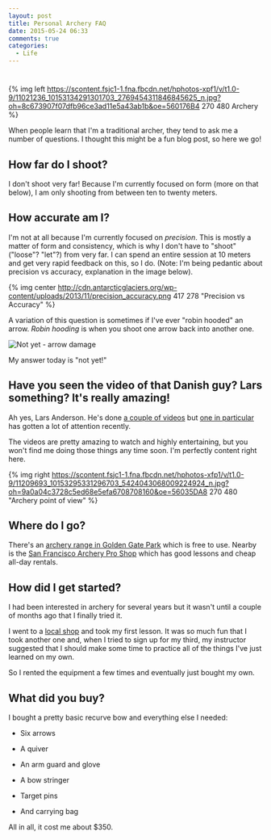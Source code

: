 ```yaml
---
layout: post
title: Personal Archery FAQ
date: 2015-05-24 06:33
comments: true
categories: 
  - Life
---
```

# 

{% img left https://scontent.fsjc1-1.fna.fbcdn.net/hphotos-xpf1/v/t1.0-9/11021236_10153134291301703_2769454311846845625_n.jpg?oh=8c673907f07dfb96ce3ad11e5a43ab1b&oe=560176B4 270 480 Archery %}

When people learn that I'm a traditional archer, they tend to ask me a number of
questions. I thought this might be a fun blog post, so here we go!

## How far do I shoot?

I don't shoot very far! Because I'm currently focused on form (more on
that below), I am only shooting from between ten to twenty meters.

## How accurate am I?

I'm not at all because I'm currently focused on *precision*. This is
mostly a matter of form and consistency, which is why I don't have to
"shoot" ("loose"? "let"?) from very far. I can spend an entire session
at 10 meters and get very rapid feedback on this, so I do. (Note: I'm
being pedantic about precision vs accuracy, explanation in the image
below).

{% img center http://cdn.antarcticglaciers.org/wp-content/uploads/2013/11/precision_accuracy.png 417 278 "Precision vs Accuracy" %}

A variation of this question is sometimes if I've ever "robin hooded" an
arrow. *Robin hooding* is when you shoot one arrow back into another
one.

![Not yet - arrow damage](https://scontent.fsjc1-1.fna.fbcdn.net/hphotos-xaf1/v/t1.0-9/11081355_10153196646961703_930555660984900106_n.jpg?oh=44502f240ac9e784ea060ce2d0e06adc&oe=55FFC92E)

My answer today is "not yet!"

## Have you seen the video of that Danish guy? Lars something? It's really amazing!

Ah yes, Lars Anderson. He's done [a couple of
videos](https://www.youtube.com/results?search_query=lars+anderson) but
[one in particular](https://www.youtube.com/watch?v=BEG-ly9tQGk) has
gotten a lot of attention recently.

The videos are pretty amazing to watch and highly entertaining, but you
won't find me doing those things any time soon. I'm perfectly content
right here.

{% img right https://scontent.fsjc1-1.fna.fbcdn.net/hphotos-xfp1/v/t1.0-9/11209693_10153295331296703_5424043068009224924_n.jpg?oh=9a0a04c3728c5ed68e5efa6708708160&oe=56035DA8 270 480 "Archery point of view" %}

## Where do I go?

There's an [archery range in Golden Gate
Park](http://www.golden-gate-park.com/archery.html) which is free to
use. Nearby is the [San Francisco Archery Pro
Shop](http://www.bysel.com/sfarch/) which has good lessons and cheap
all-day rentals.

## How did I get started?

I had been interested in archery for several years but it wasn't until a
couple of months ago that I finally tried it.

I went to a [local shop](http://www.bysel.com/sfarch/) and took my first
lesson. It was so much fun that I took another one and, when I tried to
sign up for my third, my instructor suggested that I should make some
time to practice all of the things I've just learned on my own.

So I rented the equipment a few times and eventually just bought my own.

## What did you buy?

I bought a pretty basic recurve bow and everything else I needed:

* Six arrows

* A quiver

* An arm guard and glove

* A bow stringer

* Target pins

* And carrying bag

All in all, it cost me about $350.

